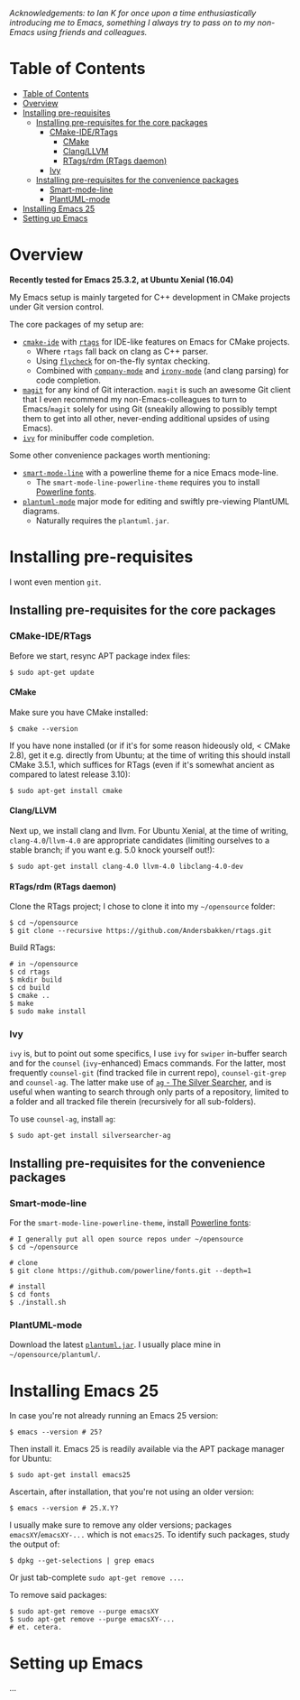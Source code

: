 _Acknowledgements: to Ian K for once upon a time enthusiastically introducing me to Emacs, something I always try to pass on to my non-Emacs using friends and colleagues._

Table of Contents
=================

   * [Table of Contents](#table-of-contents)
   * [Overview](#overview)
   * [Installing pre-requisites](#installing-pre-requisites)
      * [Installing pre-requisites for the core packages](#installing-pre-requisites-for-the-core-packages)
         * [CMake-IDE/RTags](#cmake-idertags)
            * [CMake](#cmake)
            * [Clang/LLVM](#clangllvm)
            * [RTags/rdm (RTags daemon)](#rtagsrdm-rtags-daemon)
         * [Ivy](#ivy)
      * [Installing pre-requisites for the convenience packages](#installing-pre-requisites-for-the-convenience-packages)
         * [Smart-mode-line](#smart-mode-line)
         * [PlantUML-mode](#plantuml-mode)
   * [Installing Emacs 25](#installing-emacs-25)
   * [Setting up Emacs](#setting-up-emacs)

# Overview

**Recently tested for Emacs 25.3.2, at Ubuntu Xenial (16.04)**

My Emacs setup is mainly targeted for C++ development in CMake projects under Git version control.

The core packages of my setup are:

- [`cmake-ide`](https://github.com/atilaneves/cmake-ide) with [`rtags`](https://github.com/Andersbakken/rtags) for IDE-like features on Emacs for CMake projects.
  - Where `rtags` fall back on clang as C++ parser.
  - Using [`flycheck`](https://github.com/flycheck/flycheck) for on-the-fly syntax checking.
  - Combined with [`company-mode`](http://company-mode.github.io/) and [`irony-mode`](https://github.com/Sarcasm/irony-mode) (and clang parsing) for code completion.
- [`magit`](https://magit.vc/) for any kind of Git interaction. `magit` is such an awesome Git client that I even recommend my non-Emacs-colleagues to turn to Emacs/`magit` solely for using Git (sneakily allowing to possibly tempt them to get into all other, never-ending additional upsides of using Emacs).
- [`ivy`](https://github.com/abo-abo/swiper) for minibuffer code completion.

Some other convenience packages worth mentioning:

- [`smart-mode-line`](https://github.com/Malabarba/smart-mode-line) with a powerline theme for a nice Emacs mode-line.
  - The `smart-mode-line-powerline-theme` requires you to install [Powerline fonts](https://github.com/powerline/fonts).
- [`plantuml-mode`](https://github.com/skuro/plantuml-mode) major mode for editing and swiftly pre-viewing PlantUML diagrams.
  - Naturally requires the `plantuml.jar`.

# Installing pre-requisites

I wont even mention `git`.

## Installing pre-requisites for the core packages

### CMake-IDE/RTags

Before we start, resync APT package index files:

```
$ sudo apt-get update
```

#### CMake

Make sure you have CMake installed:

```
$ cmake --version
```

If you have none installed (or if it's for some reason hideously old, < CMake 2.8), get it e.g. directly from Ubuntu; at the time of writing this should install CMake 3.5.1, which suffices for RTags (even if it's somewhat ancient as compared to latest release 3.10):

```
$ sudo apt-get install cmake
```

#### Clang/LLVM

Next up, we install clang and llvm. For Ubuntu Xenial, at the time of writing, `clang-4.0`/`llvm-4.0` are appropriate candidates (limiting ourselves to a stable branch; if you want e.g. 5.0 knock yourself out!):

```
$ sudo apt-get install clang-4.0 llvm-4.0 libclang-4.0-dev
```

#### RTags/rdm (RTags daemon)

Clone the RTags project; I chose to clone it into my `~/opensource` folder:

```
$ cd ~/opensource
$ git clone --recursive https://github.com/Andersbakken/rtags.git
```

Build RTags:

```
# in ~/opensource
$ cd rtags
$ mkdir build
$ cd build
$ cmake ..
$ make
$ sudo make install
```

### Ivy

`ivy` is, but to point out some specifics, I use `ivy` for `swiper` in-buffer search and for the `counsel` (`ivy`-enhanced) Emacs commands. For the latter, most frequently `counsel-git` (find tracked file in current repo), `counsel-git-grep` and `counsel-ag`. The latter make use of [`ag` - The Silver Searcher](https://github.com/ggreer/the_silver_searcher), and is useful when wanting to search through only parts of a repository, limited to a folder and all tracked file therein (recursively for all sub-folders).

To use `counsel-ag`, install `ag`:

```
$ sudo apt-get install silversearcher-ag
```

## Installing pre-requisites for the convenience packages

### Smart-mode-line

For the `smart-mode-line-powerline-theme`, install [Powerline fonts](https://github.com/powerline/fonts):

```
# I generally put all open source repos under ~/opensource
$ cd ~/opensource

# clone
$ git clone https://github.com/powerline/fonts.git --depth=1

# install
$ cd fonts
$ ./install.sh
```

### PlantUML-mode

Download the latest [`plantuml.jar`](http://plantuml.com/download). I usually place mine in `~/opensource/plantuml/`.

# Installing Emacs 25

In case you're not already running an Emacs 25 version:

```
$ emacs --version # 25?
```

Then install it. Emacs 25 is readily available via the APT package manager for Ubuntu:

```
$ sudo apt-get install emacs25
```

Ascertain, after installation, that you're not using an older version:

```
$ emacs --version # 25.X.Y?
```

I usually make sure to remove any older versions; packages `emacsXY`/`emacsXY-...` which is not `emacs25`. To identify such packages, study the output of:

```
$ dpkg --get-selections | grep emacs
```

Or just tab-complete `sudo apt-get remove ...`.

To remove said packages:

```
$ sudo apt-get remove --purge emacsXY
$ sudo apt-get remove --purge emacsXY-...
# et. cetera.
```

# Setting up Emacs

...